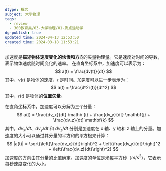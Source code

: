 ```yaml
---
dtype: 概念
subject: 大学物理
tags:
  - review
  - 300教育类/03-大学物理/01-质点运动学
dg-publish: true
updated time: 2024-04-13 12:53:50
created time: 2024-03-18 11:53:21
---
```

加速度是**描述物体速度变化的快慢和方向**的矢量物理量。它是速度对时间的导数，表示物体速度随时间变化的速率。
在直角坐标系中，加速度可以表示为：
$$
a(t) = \frac{dv(t)}{dt}
$$
其中，$v(t)$ 是物体的速度，$t$ 是时间。加速度可以进一步表示为：
$$
a(t) = \frac{d^2r(t)}{dt^2}
$$
其中，$r(t)$ 是物体的**位置矢量**。

在直角坐标系中，加速度可以分解为三个分量：
$$
a(t) = \frac{dv_x}{dt} \mathbf{i} + \frac{dv_y}{dt} \mathbf{j} + \frac{dv_z}{dt} \mathbf{k}
$$
其中，$dv_x/dt$、$dv_y/dt$ 和 $dv_z/dt$ 分别是加速度在 x 轴、y 轴和 z 轴上的分量。加速度的大小可以通过其分量的平方和的平方根来计算：
$$
|a(t)| = \sqrt{\left(\frac{dv_x}{dt}\right)^2 + \left(\frac{dv_y}{dt}\right)^2 + \left(\frac{dv_z}{dt}\right)^2}
$$
加速度的方向由其分量的比值确定。加速度的单位是米每平方秒（$m/s^2$），它表示每秒速度变化的大小。
